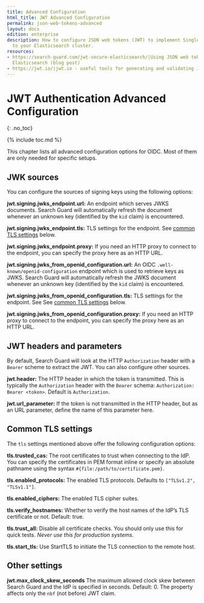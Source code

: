```yaml
---
title: Advanced Configuration
html_title: JWT Advanced Configuration
permalink: json-web-tokens-advanced
layout: docs
edition: enterprise
description: How to configure JSON web tokens (JWT) to implement Single-Sign-On access
  to your Elasticsearch cluster.
resources:
- https://search-guard.com/jwt-secure-elasticsearch/|Using JSON web tokens to secure
  Elasticsearch (blog post)
- https://jwt.io/|jwt.io - useful tools for generating and validating JWT (website)
---
```

<!---
Copyright 2022 floragunn GmbH
-->

# JWT Authentication Advanced Configuration
{: .no_toc}

{% include toc.md %}

This chapter lists all advanced configuration options for OIDC. Most of them are only needed for specific setups.

## JWK sources

You can configure the sources of signing keys using the following options:

**jwt.signing.jwks_endpoint.url:** An endpoint which serves JWKS documents. Search Guard will automatically refresh the document whenever an unknown key (identified by the `kid` claim) is encountered.

**jwt.signing.jwks_endpoint.tls:** TLS settings for the endpoint. See [common TLS settings](#common-tls-settings) below.

**jwt.signing.jwks_endpoint.proxy:** If you need an HTTP proxy to connect to the endpoint, you can specify the proxy here as an HTTP URL.

**jwt.signing.jwks_from_openid_configuration.url:** An OIDC `.well-known/openid-configuration` endpoint which is used to retrieve keys as JWKS. Search Guard will automatically refresh the JWKS document whenever an unknown key (identified by the `kid` claim) is encountered.

**jwt.signing.jwks_from_openid_configuration.tls:** TLS settings for the endpoint. See See [common TLS settings](#common-tls-settings) below.

**jwt.signing.jwks_from_openid_configuration.proxy:** If you need an HTTP proxy to connect to the endpoint, you can specify the proxy here as an HTTP URL.

## JWT headers and parameters

By default, Search Guard will look at the HTTP `Authorization` header with a `Bearer` scheme to extract the JWT. You can also configure other sources.

**jwt.header:** The HTTP header in which the token is transmitted. This is typically the `Authorization` header with the `Bearer` schema: `Authorization: Bearer <token>`. Default is `Authorization`.

**jwt.url_parameter:** If the token is not transmitted in the HTTP header, but as an URL parameter, define the name of this parameter here. 

## Common TLS settings

The `tls` settings mentioned above offer the following configuration options:

**tls.trusted_cas:** The root certificates to trust when connecting to the IdP. You can specify the certificates in PEM format inline or specify an absolute pathname using the syntax `#{file:/path/to/certificate.pem}`.

**tls.enabled_protocols:** The enabled TLS protocols. Defaults to `["TLSv1.2", "TLSv1.1"]`.

**tls.enabled_ciphers:** The enabled TLS cipher suites.

**tls.verify_hostnames:** Whether to verify the host names of the IdP’s TLS certificate or not. Default: true.

**tls.trust_all:** Disable all certificate checks. You should only use this for quick tests. *Never use this for production systems.*

**tls.start_tls:** Use StartTLS to initiate the TLS connection to the remote host.

## Other settings
**jwt.max_clock_skew_seconds** The maximum allowed clock skew between Search Guard and the IdP is specified in seconds. Default: 0. The property affects only the `nbf` (not before) JWT claim.

